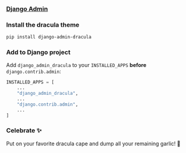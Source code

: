 ### [Django Admin](https://docs.djangoproject.com/en/stable/ref/contrib/admin/)

### Install the dracula theme

```bash
pip install django-admin-dracula
```

### Add to Django project

Add `django_admin_dracula` to your `INSTALLED_APPS` **before** `django.contrib.admin`:

```python
INSTALLED_APPS = [
    ...
    "django_admin_dracula",
    ...
    "django.contrib.admin",
    ...
]
```

### Celebrate ✨

Put on your favorite dracula cape and dump all your remaining garlic! 🧄
